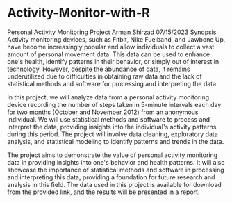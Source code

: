 # Activity-Monitor-with-R
Personal Activity Monitoring Project
Arman Shirzad
07/15/2023
Synopsis
Activity monitoring devices, such as Fitbit, Nike Fuelband, and Jawbone Up, have become increasingly popular and allow individuals to collect a vast amount of personal movement data. This data can be used to enhance one's health, identify patterns in their behavior, or simply out of interest in technology. However, despite the abundance of data, it remains underutilized due to difficulties in obtaining raw data and the lack of statistical methods and software for processing and interpreting the data.

In this project, we will analyze data from a personal activity monitoring device recording the number of steps taken in 5-minute intervals each day for two months (October and November 2012) from an anonymous individual. We will use statistical methods and software to process and interpret the data, providing insights into the individual's activity patterns during this period. The project will involve data cleaning, exploratory data analysis, and statistical modeling to identify patterns and trends in the data.

The project aims to demonstrate the value of personal activity monitoring data in providing insights into one's behavior and health patterns. It will also showcase the importance of statistical methods and software in processing and interpreting this data, providing a foundation for future research and analysis in this field. The data used in this project is available for download from the provided link, and the results will be presented in a report.
